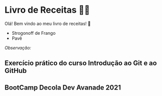 # Livro de Receitas :man_cook:

Olá! Bem vindo ao meu livro de receitas! :wave:

- Strogonoff de Frango
- Pavê

*Observação:*
## Exercício prático do curso Introdução ao Git e ao GitHub
## BootCamp Decola Dev Avanade 2021
